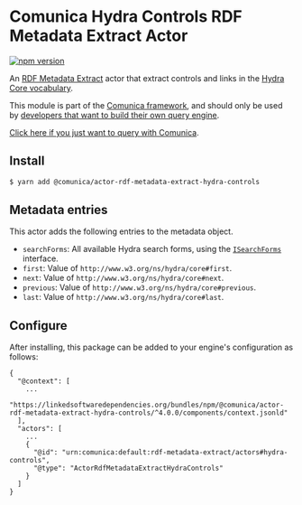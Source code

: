 # Comunica Hydra Controls RDF Metadata Extract Actor

[![npm version](https://badge.fury.io/js/%40comunica%2Factor-rdf-metadata-extract-hydra-controls.svg)](https://www.npmjs.com/package/@comunica/actor-rdf-metadata-extract-hydra-controls)

An [RDF Metadata Extract](https://github.com/comunica/comunica/tree/master/packages/bus-rdf-metadata-extract) actor that
extract controls and links in the [Hydra Core vocabulary](https://www.hydra-cg.com/spec/latest/core/).

This module is part of the [Comunica framework](https://github.com/comunica/comunica),
and should only be used by [developers that want to build their own query engine](https://comunica.dev/docs/modify/).

[Click here if you just want to query with Comunica](https://comunica.dev/docs/query/).

## Install

```bash
$ yarn add @comunica/actor-rdf-metadata-extract-hydra-controls
```

## Metadata entries

This actor adds the following entries to the metadata object.

* `searchForms`: All available Hydra search forms, using the [`ISearchForms`](https://comunica.github.io/comunica/interfaces/_comunica_actor_rdf_metadata_extract_hydra_controls.ISearchForms.html) interface.
* `first`: Value of `http://www.w3.org/ns/hydra/core#first`.
* `next`: Value of `http://www.w3.org/ns/hydra/core#next`.
* `previous`: Value of `http://www.w3.org/ns/hydra/core#previous`.
* `last`: Value of `http://www.w3.org/ns/hydra/core#last`.

## Configure

After installing, this package can be added to your engine's configuration as follows:
```text
{
  "@context": [
    ...
    "https://linkedsoftwaredependencies.org/bundles/npm/@comunica/actor-rdf-metadata-extract-hydra-controls/^4.0.0/components/context.jsonld"
  ],
  "actors": [
    ...
    {
      "@id": "urn:comunica:default:rdf-metadata-extract/actors#hydra-controls",
      "@type": "ActorRdfMetadataExtractHydraControls"
    }
  ]
}
```
